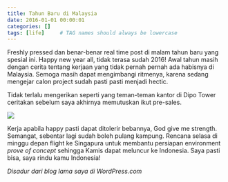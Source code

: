 ```yaml
---
title: Tahun Baru di Malaysia
date: 2016-01-01 00:00:01
categories: []
tags: [life]     # TAG names should always be lowercase
---
```


Freshly pressed dan benar-benar real time post di malam tahun baru yang spesial ini. Happy new year all, tidak terasa sudah 2016! Awal tahun masih dengan cerita tentang kerjaan yang tidak pernah pernah ada habisnya di Malaysia. Semoga masih dapat mengimbangi ritmenya, karena sedang mengejar calon project sudah pasti pasti menjadi hectic.

Tidak terlalu mengerikan seperti yang teman-teman kantor di Dipo Tower ceritakan sebelum saya akhirnya memutuskan ikut pre-sales.

![](https://lh3.googleusercontent.com/pw/AP1GczObcxB7iLBPp7kmfjfx-qrZPr6H_FE1S_6UV1ra5R_w38wBRHhVVEddgP0e4kbBLInu1P_Wi_vGS4UwmfpZa-ohYS2DrGsq1rQJbaATmV-OmHMB95E3Hx0PJGIiCHhOtuCZ-BKegQaZdr67gZf1BW201g=w1970-h1478-s-no?authuser=0)

Kerja apabila happy pasti dapat ditolerir bebannya, God give me strength. Semangat, sebentar lagi sudah boleh pulang kampung. Rencana selasa di minggu depan flight ke Singapura untuk membantu persiapan environment _prove of concept_ sehingga Kamis dapat meluncur ke Indonesia. Saya pasti bisa, saya rindu kamu Indonesia!

_Disadur dari blog lama saya di WordPress.com_